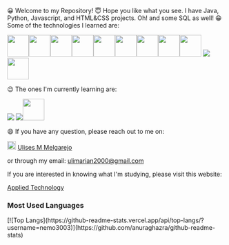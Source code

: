 <link rel="stylesheet" href="https://cdn.jsdelivr.net/gh/devicons/devicon@v2.14.0/devicon.min.css">
<p>
😀 Welcome to my Repository!
😇 Hope you like what you see. I have Java, Python, Javascript, and HTML&CSS projects. Oh! and some SQL as well!
😁 Some of the technologies I learned are: 
  
  <img src="https://cdn.jsdelivr.net/gh/devicons/devicon/icons/python/python-original-wordmark.svg" width="50px" /><img src="https://cdn.jsdelivr.net/gh/devicons/devicon/icons/javascript/javascript-original.svg" width="50px" /><img src="https://cdn.jsdelivr.net/gh/devicons/devicon/icons/html5/html5-original-wordmark.svg" width="50px" /><img src="https://cdn.jsdelivr.net/gh/devicons/devicon/icons/css3/css3-original-wordmark.svg" width="50px"><img src="https://cdn.jsdelivr.net/gh/devicons/devicon/icons/mysql/mysql-original-wordmark.svg" width="50px" /><img src="https://cdn.jsdelivr.net/gh/devicons/devicon/icons/java/java-original-wordmark.svg" width="50px"><img src="https://cdn.jsdelivr.net/gh/devicons/devicon/icons/linux/linux-original.svg" width="50px"/><img src="https://cdn.jsdelivr.net/gh/devicons/devicon/icons/windows8/windows8-original.svg" width="50px"/><img src="https://cdn.jsdelivr.net/gh/devicons/devicon/icons/sass/sass-original.svg" width="50px"/>
<img src="https://icongr.am/devicon/git-original.svg?size=50&color=currentColor"/>
  <img src="https://cdn.jsdelivr.net/gh/devicons/devicon/icons/bootstrap/bootstrap-plain-wordmark.svg" width="50px"/>

😉 The ones I'm currently learning are:
  
<img src="https://icongr.am/devicon/angularjs-original.svg?size=50&color=currentColor"/> <img src="https://icongr.am/devicon/csharp-original.svg?size=50&color=currentColor"/><img src="https://cdn.jsdelivr.net/gh/devicons/devicon/icons/typescript/typescript-original.svg" width="50px"/>
          
  
  
😄 If you have any question, please reach out to me on:
  
  <img src="https://cdn.jsdelivr.net/gh/devicons/devicon/icons/linkedin/linkedin-original.svg" width="20px"/> <a href="https://www.linkedin.com/in/ulises-mariano-melgarejo/">Ulises M Melgarejo</a>
  
  or through my email: ulimarian2000@gmail.com
</p>

If you are interested in knowing what I'm studying, please visit this website:

<a href="https://www.byupathway.org/bachelors-degree/applied-technology#:~:text=The%20bachelor%E2%80%99s%20degree%20in%20applied%20technology%20helps%20students,with%20support%20and%20resources%20coming%20from%20BYU-Pathway%20Worldwide.%3Cbr%3E">Applied Technology</a>

<h3>Most Used Languages</h3>
[![Top Langs](https://github-readme-stats.vercel.app/api/top-langs/?username=nemo3003)](https://github.com/anuraghazra/github-readme-stats)
